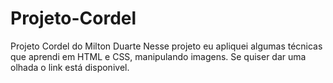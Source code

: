 # Projeto-Cordel
Projeto Cordel do Milton Duarte
Nesse projeto eu apliquei algumas técnicas que aprendi em HTML e CSS, manipulando imagens.
Se quiser dar uma olhada o link está disponivel.
